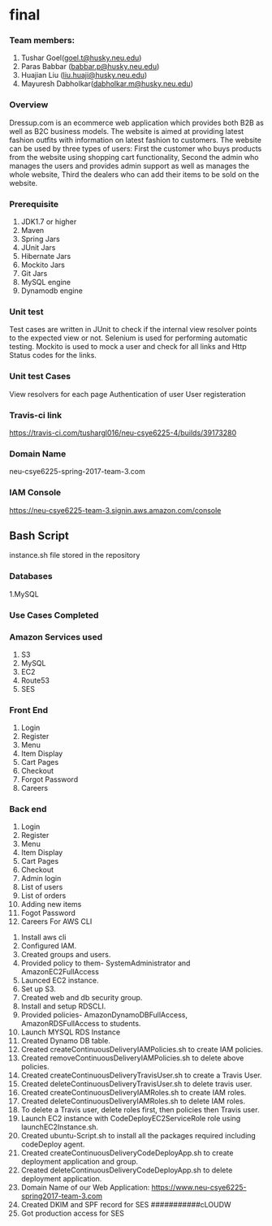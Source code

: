 # final
### Team members:
 1. Tushar Goel(goel.t@husky.neu.edu)
 2. Paras Babbar (babbar.p@husky.neu.edu)
 3. Huajian Liu (liu.huaji@husky.neu.edu)
 4. Mayuresh Dabholkar(dabholkar.m@husky.neu.edu)    

### Overview  
 Dressup.com is an ecommerce web application which provides both B2B as well as B2C business models. The website is aimed at providing latest fashion outfits with information on latest fashion to customers. The website can be used by three types of users: First the customer who buys products from the website using shopping cart functionality, Second the admin who manages the users and provides admin support as well as manages the whole website, Third the dealers who can add their items to be sold on the website.  
 
### Prerequisite 
 1. JDK1.7 or higher
 2. Maven
 3. Spring Jars
 4. JUnit Jars
 6. Hibernate Jars
 7. Mockito Jars
 8. Git Jars
 9. MySQL engine
10. Dynamodb engine  

### Unit test  
Test cases are written in JUnit to check if the internal view resolver points to the expected view or not. Selenium is used for performing automatic testing. Mockito is used to mock a user and check for all links and Http Status codes for the links.   

### Unit test Cases  

View resolvers for each page
Authentication of user
User registeration
### Travis-ci link  
https://travis-ci.com/tushargl016/neu-csye6225-4/builds/39173280

### Domain Name
neu-csye6225-spring-2017-team-3.com
### IAM Console
https://neu-csye6225-team-3.signin.aws.amazon.com/console
## Bash Script  
instance.sh file stored in the repository  

### Databases  

 1.MySQL   

### Use Cases  Completed  

### Amazon Services used  

 1. S3       
 2. MySQL  
 3. EC2  
 4. Route53  
 5. SES  
 
 ### Front End  
 1. Login
 2. Register
 3. Menu
 4. Item Display
 5. Cart Pages
 6. Checkout
 7. Forgot Password
 8. Careers
### Back end  
1. Login
2. Register
3. Menu
4. Item Display
5. Cart Pages
6. Checkout
7. Admin login
8. List of users
9. List of orders
10. Adding new items
11. Fogot Password
12. Careers
For AWS CLI

1) Install aws cli
2) Configured IAM.
3) Created groups and users.
4) Provided policy to them- SystemAdministrator and AmazonEC2FullAccess
5) Launced EC2 instance.
6) Set up S3.
7) Created web and db security group.
8) Install and setup RDSCLI.
9) Provided policies- AmazonDynamoDBFullAccess, AmazonRDSFullAccess to students.
10) Launch MYSQL RDS Instance
11) Created Dynamo DB table.
12) Created createContinuousDeliveryIAMPolicies.sh to create IAM policies.
13) Created removeContinuousDeliveryIAMPolicies.sh to delete above policies.
14) Created createContinuousDeliveryTravisUser.sh to create a Travis User.
15) Created deleteContinuousDeliveryTravisUser.sh to delete travis user.
16) Created createContinuousDeliveryIAMRoles.sh to create IAM roles.
17) Created deleteContinuousDeliveryIAMRoles.sh to delete IAM roles.
18) To delete a Travis user, delete roles first, then policies then Travis user.
19) Launch EC2 instance with CodeDeployEC2ServiceRole role using launchEC2Instance.sh.
20) Created ubuntu-Script.sh to install all the packages required including codeDeploy agent.
21) Created createContinuousDeliveryCodeDeployApp.sh to create deployment application and group.
22) Created deleteContinuousDeliveryCodeDeployApp.sh to delete deployment application.
23) Domain Name of our Web Application: https://www.neu-csye6225-spring2017-team-3.com
24) Created DKIM and SPF record for SES
###########cLOUDW
25) Got production access for SES
